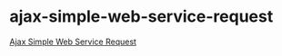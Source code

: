 # ajax-simple-web-service-request

[Ajax Simple Web Service Request](https://christopheschevers.github.io/ajax-simple-web-service-request/)